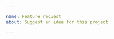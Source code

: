 ```yaml
---

name: Feature request
about: Suggest an idea for this project

---
```


<!--

Hey there!


Thanks for taking the time to open a discussion for a new feature in the platform.

Please be as detailed as you possibly be can about the idea you have. Being able to understand what you mean exactly helps out others to respond adequately to your feature request. 

Please make sure to also let everybody know _why_ this idea should be added, not just _what_ the idea is.


Keep being awesome!

✨🐰✨

-->
